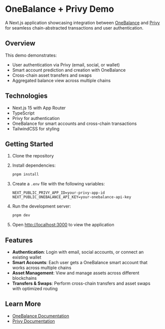 # OneBalance + Privy Demo

A Next.js application showcasing integration between [OneBalance](https://onebalance.io) and [Privy](https://privy.io) for seamless chain-abstracted transactions and user authentication.

## Overview

This demo demonstrates:
- User authentication via Privy (email, social, or wallet)
- Smart account prediction and creation with OneBalance
- Cross-chain asset transfers and swaps
- Aggregated balance view across multiple chains

## Technologies

- Next.js 15 with App Router
- TypeScript
- Privy for authentication
- OneBalance for smart accounts and cross-chain transactions
- TailwindCSS for styling

## Getting Started

1. Clone the repository
2. Install dependencies:
   ```bash
   pnpm install
   ```

3. Create a `.env` file with the following variables:
   ```
   NEXT_PUBLIC_PRIVY_APP_ID=your-privy-app-id
   NEXT_PUBLIC_ONEBALANCE_API_KEY=your-onebalance-api-key
   ```

4. Run the development server:
   ```bash
   pnpm dev
   ```

5. Open [http://localhost:3000](http://localhost:3000) to view the application

## Features

- **Authentication**: Login with email, social accounts, or connect an existing wallet
- **Smart Accounts**: Each user gets a OneBalance smart account that works across multiple chains
- **Asset Management**: View and manage assets across different blockchains
- **Transfers & Swaps**: Perform cross-chain transfers and asset swaps with optimized routing

## Learn More

- [OneBalance Documentation](https://docs.onebalance.io/)
- [Privy Documentation](https://docs.privy.io/)

